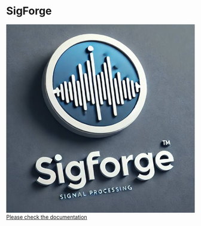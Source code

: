 # SigForge
![SigForge](docs/Res/SigForgeLogo.jpg)
[Please check the documentation](https://tamask1s.github.io/SigForge/)
